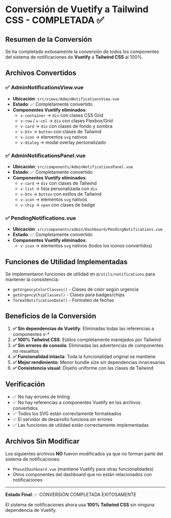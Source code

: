 # Conversión de Vuetify a Tailwind CSS - COMPLETADA ✅

## Resumen de la Conversión

Se ha completado exitosamente la conversión de todos los componentes del sistema de notificaciones de **Vuetify** a **Tailwind CSS** al 100%.

## Archivos Convertidos

### ✅ AdminNotificationsView.vue
- **Ubicación**: `src/views/AdminNotificationsView.vue`
- **Estado**: ✅ Completamente convertido
- **Componentes Vuetify eliminados**:
  - `v-container` → `div` con clases CSS Grid
  - `v-row` / `v-col` → `div` con clases Flexbox/Grid
  - `v-card` → `div` con clases de fondo y sombra
  - `v-btn` → `button` con clases de Tailwind
  - `v-icon` → elementos `svg` nativos
  - `v-dialog` → modal overlay personalizado

### ✅ AdminNotificationsPanel.vue
- **Ubicación**: `src/components/AdminNotificationsPanel.vue`
- **Estado**: ✅ Completamente convertido
- **Componentes Vuetify eliminados**:
  - `v-card` → `div` con clases de Tailwind
  - `v-list` → lista personalizada con `div`
  - `v-btn` → `button` con estilos de Tailwind
  - `v-icon` → elementos `svg` nativos
  - `v-chip` → `span` con clases de badge

### ✅ PendingNotifications.vue
- **Ubicación**: `src/components/admin/Dashboard/PendingNotifications.vue`
- **Estado**: ✅ Completamente convertido
- **Componentes Vuetify eliminados**:
  - `v-icon` → elementos `svg` nativos (todos los iconos convertidos)

## Funciones de Utilidad Implementadas

Se implementaron funciones de utilidad en `@/utils/notifications` para mantener la consistencia:

- `getUrgencyColorClasses()` - Clases de color según urgencia
- `getUrgencyChipClasses()` - Clases para badges/chips
- `formatNotificationDate()` - Formateo de fechas

## Beneficios de la Conversión

1. **✅ Sin dependencias de Vuetify**: Eliminadas todas las referencias a componentes v-*
2. **✅ 100% Tailwind CSS**: Estilos completamente manejados por Tailwind
3. **✅ Sin errores de consola**: Eliminadas las advertencias de componentes no resueltos
4. **✅ Funcionalidad intacta**: Toda la funcionalidad original se mantiene
5. **✅ Mejor rendimiento**: Menor bundle size sin dependencias innecesarias
6. **✅ Consistencia visual**: Diseño uniforme con las clases de Tailwind

## Verificación

- ✅ No hay errores de linting
- ✅ No hay referencias a componentes Vuetify en los archivos convertidos
- ✅ Todos los SVG están correctamente formateados
- ✅ El servidor de desarrollo funciona sin errores
- ✅ Las funciones de utilidad están correctamente implementadas

## Archivos Sin Modificar

Los siguientes archivos **NO** fueron modificados ya que no forman parte del sistema de notificaciones:
- `Phase2Dashboard.vue` (mantiene Vuetify para otras funcionalidades)
- Otros componentes del dashboard que no están relacionados con notificaciones

---

**Estado Final**: ✅ CONVERSIÓN COMPLETADA EXITOSAMENTE

El sistema de notificaciones ahora usa **100% Tailwind CSS** sin ninguna dependencia de Vuetify.
